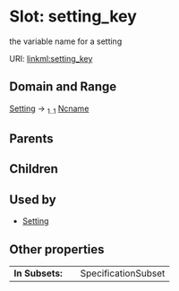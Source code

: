 
# Slot: setting_key


the variable name for a setting

URI: [linkml:setting_key](https://w3id.org/linkml/setting_key)


## Domain and Range

[Setting](Setting.md) &#8594;  <sub>1..1</sub> [Ncname](Ncname.md)

## Parents


## Children


## Used by

 * [Setting](Setting.md)

## Other properties

|  |  |  |
| --- | --- | --- |
| **In Subsets:** | | SpecificationSubset |

